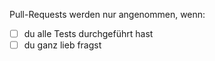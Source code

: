 Pull-Requests werden nur angenommen, wenn:
- [ ] du alle Tests durchgeführt hast
- [ ] du ganz lieb fragst
